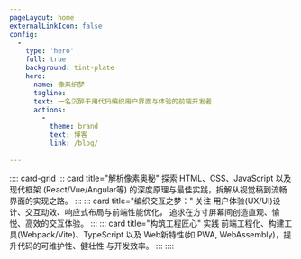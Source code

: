 ```yaml
---
pageLayout: home
externalLinkIcon: false
config:
  -
    type: 'hero' 
    full: true
    background: tint-plate
    hero:
      name: 像素织梦
      tagline: 
      text: 一名沉醉于用代码编织用户界面与体验的前端开发者
      actions:
        -
          theme: brand
          text: 博客
          link: /blog/
        
---
```

:::: card-grid
  ::: card title="解析像素奥秘"
     探索 HTML、CSS、JavaScript 以及现代框架 (React/Vue/Angular等) 
     的深度原理与最佳实践，拆解从视觉稿到流畅界面的实现之路。
  :::
  ::: card title="编织交互之梦："
      关注 用户体验(UX/UI)设计、交互动效、响应式布局与前端性能优化，
      追求在方寸屏幕间创造直观、愉悦、高效的交互体验。
  :::
  ::: card title="构筑工程匠心"
     实践 前端工程化、构建工具(Webpack/Vite)、TypeScript 以及
    Web新特性(如 PWA, WebAssembly)，提升代码的可维护性、健壮性
    与开发效率。
  :::
::::